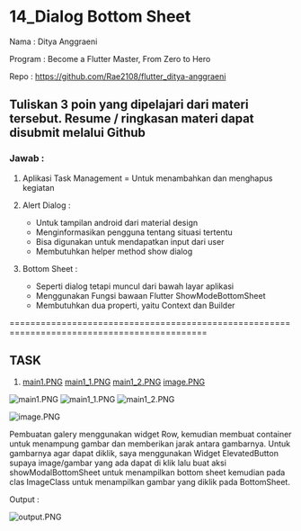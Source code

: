 # 14_Dialog Bottom Sheet

Nama : Ditya Anggraeni

Program : Become a Flutter Master, From Zero to Hero

Repo : https://github.com/Rae2108/flutter_ditya-anggraeni

## Tuliskan 3 poin yang dipelajari dari materi tersebut. Resume / ringkasan materi dapat disubmit melalui Github

### Jawab : 

1. Aplikasi Task Management = Untuk menambahkan dan menghapus kegiatan

2. Alert Dialog :
    - Untuk tampilan android dari material design
    - Menginformasikan pengguna tentang situasi tertentu
    - Bisa digunakan untuk mendapatkan input dari user
    - Membutuhkan helper method show dialog

3. Bottom Sheet :
    - Seperti dialog tetapi muncul dari bawah layar aplikasi
    - Menggunakan Fungsi bawaan Flutter ShowModeBottomSheet
    - Membutuhkan dua properti, yaitu Context dan Builder

============================================================================================

## TASK

1. [main1.PNG](./Screenshot/main1.PNG) [main1_1.PNG](./Screenshot/main1_1.PNG) [main1_2.PNG](./Screenshot/main1_2.PNG)
[image.PNG](./Screenshot/image.PNG)

![main1.PNG](./Screenshot/main1.PNG) ![main1_1.PNG](./Screenshot/main1_1.PNG) ![main1_2.PNG](./Screenshot/main1_2.PNG)

![image.PNG](./Screenshot/image.PNG)

Pembuatan galery menggunakan widget Row, kemudian membuat container untuk menampung gambar dan memberikan jarak antara gambarnya. Untuk gambarnya agar dapat diklik, saya menggunakan Widget ElevatedButton supaya image/gambar yang ada dapat di klik lalu buat aksi showModalBottomSheet untuk menampilkan bottom sheet kemudian pada clas ImageClass untuk menampilkan gambar yang diklik pada BottomSheet.

Output : 

![output.PNG](./Screenshot/output.PNG)